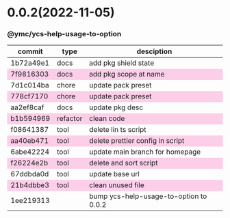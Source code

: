 <a name="0.0.2"></a>
# 0.0.2(2022-11-05)
### @ymc/ycs-help-usage-to-option
<table><thead><tr><th>commit</th><th>type</th><th style="width:80%">desciption</th></tr></thead><tbody><tr><td><a title="docs(core): add pkg shield state&#10;&#10;update lin,tes state in readme.md&#10;update banner in dist&#10;&#10;generated by ymc@robot" hrel="https://github.com/ymc-github/js-idea/commit/a1b72a49e1aacc3719b0b3b2410f79b9508742e2"> 1b72a49e1 </a></td>
<td>docs</td>
<td>add pkg shield state</td></tr>
<tr style="background-color:#fdcee8;" ><td><a title="docs(core): add pkg scope at name&#10;&#10;export setClassConstructor and alias&#10;export setClassMethod and alias&#10;export mixClass and alias&#10;export setClassMethodAlias&#10;&#10;generated by ymc@robot" hrel="https://github.com/ymc-github/js-idea/commit/17f9816303affed7df6cf9d56cf31f4ee2c7cbd5"> 7f9816303 </a></td>
<td>docs</td>
<td>add pkg scope at name</td></tr>
<tr><td><a title="chore(core): update pack preset&#10;&#10;export defEntry, bindCmdToEntry, runEntry&#10;&#10;generated by ymc@robot" hrel="https://github.com/ymc-github/js-idea/commit/27d1c014bac9225110975e4e58a97a78d0b69de8"> 7d1c014ba </a></td>
<td>chore</td>
<td>update pack preset</td></tr>
<tr style="background-color:#fdcee8;" ><td><a title="chore(core): update pack preset&#10;&#10;export as default&#10;&#10;generated by ymc@robot" hrel="https://github.com/ymc-github/js-idea/commit/7778cf7170b6d011a2d8389c1ec350e658245824"> 778cf7170 </a></td>
<td>chore</td>
<td>update pack preset</td></tr>
<tr><td><a title="docs(core): update pkg desc&#10;&#10;generated by ymc@robot" hrel="https://github.com/ymc-github/js-idea/commit/5aa2ef8caf961e28b76caf5d1c9a2f0f4f096a21"> aa2ef8caf </a></td>
<td>docs</td>
<td>update pkg desc</td></tr>
<tr style="background-color:#fdcee8;" ><td><a title="refactor(core): clean code&#10;&#10;before changing it always return one&#10;&#10;generated by ymc@robot" hrel="https://github.com/ymc-github/js-idea/commit/cb1b59496941308d50a26b558bfcb6d951783cde"> b1b594969 </a></td>
<td>refactor</td>
<td>clean code</td></tr>
<tr><td><a title="tool(core): delete lin ts script&#10;&#10;" hrel="https://github.com/ymc-github/js-idea/commit/3f08641387ecd32711c9fb5f5f05db0b8acb3b0e"> f08641387 </a></td>
<td>tool</td>
<td>delete lin ts script</td></tr>
<tr style="background-color:#fdcee8;" ><td><a title="tool(core): delete prettier config in script&#10;&#10;" hrel="https://github.com/ymc-github/js-idea/commit/3aa40eb4715bcbdd5b209f7f4f9a82acb8218a9b"> aa40eb471 </a></td>
<td>tool</td>
<td>delete prettier config in script</td></tr>
<tr><td><a title="tool(core): update main branch for homepage&#10;&#10;" hrel="https://github.com/ymc-github/js-idea/commit/96abe4222412dab55af0638b5d656dff16eaafeb"> 6abe42224 </a></td>
<td>tool</td>
<td>update main branch for homepage</td></tr>
<tr style="background-color:#fdcee8;" ><td><a title="tool(core): delete and sort script&#10;&#10;" hrel="https://github.com/ymc-github/js-idea/commit/5f26224e2bc70af3b0764c27bff78f5e2f7279bb"> f26224e2b </a></td>
<td>tool</td>
<td>delete and sort script</td></tr>
<tr><td><a title="tool(core): update base url&#10;&#10;" hrel="https://github.com/ymc-github/js-idea/commit/067ddbda0db83ad5f9ca609cc59e33b6aea4a6c0"> 67ddbda0d </a></td>
<td>tool</td>
<td>update base url</td></tr>
<tr style="background-color:#fdcee8;" ><td><a title="tool(core): clean unused file&#10;&#10;" hrel="https://github.com/ymc-github/js-idea/commit/e21b4dbbe3059079889abb52be444ddf5c1c9e3c"> 21b4dbbe3 </a></td>
<td>tool</td>
<td>clean unused file</td></tr>
<tr><td><a title="&#10;&#10;" hrel="https://github.com/ymc-github/js-idea/commit/41ee2193134cd1d21f132a594b4cd413ec7882a7"> 1ee219313 </a></td>
<td></td>
<td>bump ycs-help-usage-to-option to 0.0.2</td></tr></tbody></table>